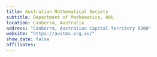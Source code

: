 ```yaml
---
title: Australian Mathematical Society
subtitle: Department of Mathematics, ANU
location: Canberra, Australia
address: "Canberra, Australian Capital Territory 0200"
website: "https://austms.org.au/"
show_date: false
affiliates:
---
```


